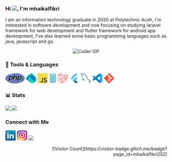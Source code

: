 ### Hi <img src="https://emojis.slackmojis.com/emojis/images/1588315024/8823/hyperkitty.gif?1588315024" width="30" />, I'm mhaikalfikri
I am an information technology graduate in 2020 at Polytechnic Aceh, I'm interested in software development and now focusing on studying laravel framework for web development and flutter framework for android app development, I've also learned some basic programming languages such as java, javascript and go.

<p  align="center"><img src="https://media.giphy.com/media/SWoSkN6DxTszqIKEqv/giphy.gif" alt="Coder GIF" width="500" height="400">

<!--
**mhaikalfikri252/mhaikalfikri252** is a ✨ _special_ ✨ repository because its `README.md` (this file) appears on your GitHub profile.

Here are some ideas to get you started:

- 🔭 I’m currently working on ...
- 🌱 I’m currently learning ...
- 👯 I’m looking to collaborate on ...
- 🤔 I’m looking for help with ...
- 💬 Ask me about ...
- 📫 How to reach me: ...
- 😄 Pronouns: ...
- ⚡ Fun fact: ...
-->

### 🔨 Tools & Languages
<a href="https://www.php.net/" title="PHP"><img src="icons/php.png" /></a>
<a href="https://dart.dev/" title="Dart"><img src="icons/dartlang.png" /></a>
<a href="https://en.wikipedia.org/wiki/JavaScript" title="JavaScript"><img src="icons/javascript.png" /></a>
<a href="https://golang.org/" title="Golang"><img src="icons/golang.png" /></a>
<a href="https://laravel.com/" title="Laravel"><img src="icons/laravel.png" /></a>
<a href="https://flutter.dev/" title="Flutter"><img src="icons/flutter.png" /></a>
<a href="https://www.mysql.com/" title="MySQL"><img src="icons/mysql.png" /></a>
<a href="https://code.visualstudio.com/" title="Visual Studio Code"><img src="icons/vscode.png" /></a>
<a href="https://git-scm.com/" title="Git"><img src="icons/git.png" /></a>

### 📊 Stats
<a href="https://github.com/anuraghazra/github-readme-stats">
    <img src="https://github-readme-stats.vercel.app/api?username=mhaikalfikri252&show_icons=true&bg_color=0d1117&text_color=FFF&border_color=444" height="165">
  </a>
  <a href="https://github.com/anuraghazra/github-readme-stats">
    <img src="https://github-readme-stats.vercel.app/api/top-langs/?username=mhaikalfikri252&layout=compact&bg_color=0d1117&text_color=FFF&border_color=444"  height="165">
</a>

### Connect with Me
[![LinkedIn](icons/linkedin.png)](https://www.linkedin.com/in/mhaikalfikri252/)
[![Instagram](icons/instagram.png)](https://www.instagram.com/mhaikalfikri252/)
[<img src="https://img.icons8.com/fluent/48/000000/facebook-new.png" width="3.5%"/>](https://www.facebook.com/mhaikal.fikri.1671/)  &nbsp;
 
<p align="right">
![Visitor Count](https://visitor-badge.glitch.me/badge?page_id=mhaikalfikri252)
</p>

